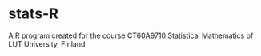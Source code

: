# stats-R
A R program created for the course CT60A9710 Statistical Mathematics of LUT University, Finland
